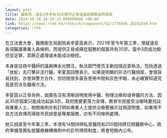 ```yaml
---
layout: post
title: 醫衞局：過去3年多有35宗提供正骨或痛症服務違例個案
date: 2024-10-30 14:59:23.000000000 +08:00
link: https://news.rthk.hk/rthk/ch/component/k2/1776846-20241030.htm
categories: rthk
---
```


在立法會大會，醫務衞生局副局長李夏茵表示，2021年至今年第三季，懷疑違反各項醫護專業人員條例，而提供正骨或痛症服務的個案共有35宗，當中3宗成功檢控並定罪，其餘正處理或未能成功檢控。

本身是註冊中醫師的議員陳永光關注，執法部門會否主動加強巡查執法，包括透過「放蛇」去打擊非法行醫。李夏茵回應表示，如果是明顯的非法行醫個案，會很容易找到，亦會與警方合作，但坊間很多廣告使用中間和灰色字眼，未必確實知道究竟是否涉及醫療方法。

李夏茵以正骨為例，說廣告沒有清晰説明使用中醫、物理治療抑或脊醫的方法，因此35宗個案只能成功起訴3宗，政府應要更落力宣傳，教育市民接受治療時要找註冊專業人士，相關條例亦有訂明如專業人士提供治療要展示註冊證明書，如果用不良方法宣傳而導致市民誤會是專業服務，亦有不同條例處理。

她又說直至今年第三季，本港有14間持牌私家醫院和250間持牌日間醫療中心，政府準備落實私營醫療機構條例中的診所牌照制度，將會短期內公布。
